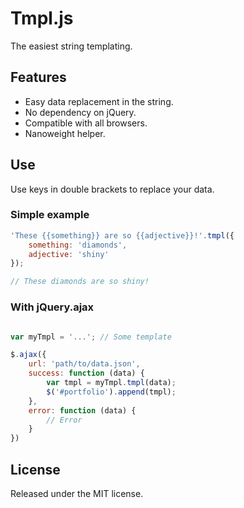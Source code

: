 # Tmpl.js

The easiest string templating.

## Features

- Easy data replacement in the string.
- No dependency on jQuery.
- Compatible with all browsers.
- Nanoweight helper.

## Use

Use keys in double brackets to replace your data.

### Simple example
```javascript
'These {{something}} are so {{adjective}}!'.tmpl({
    something: 'diamonds',
    adjective: 'shiny'
});

// These diamonds are so shiny!
```

### With jQuery.ajax
```javascript

var myTmpl = '...'; // Some template

$.ajax({
    url: 'path/to/data.json',
    success: function (data) {
        var tmpl = myTmpl.tmpl(data);
        $('#portfolio').append(tmpl);
    },
    error: function (data) {
        // Error
    }
})
```

## License

Released under the MIT license.
